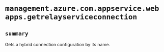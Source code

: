 # `management.azure.com.appservice.webapps.getrelayserviceconnection`

## `summary`
Gets a hybrid connection configuration by its name.



